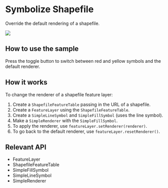 # Symbolize Shapefile

Override the default rendering of a shapefile.
  
![]("SymbolizeShapefile.png)

## How to use the sample

Press the toggle button to switch between red and yellow symbols and the default renderer.

## How it works

To change the renderer of a shapefile feature layer:


  1. Create a `ShapefileFeatureTable` passing in the URL of a shapefile.
  2. Create a `FeatureLayer` using the `ShapefileFeatureTable`.
  3. Create a `SimpleLineSymbol` and `SimpleFillSymbol` (uses the line symbol).
  4. Make a `SimpleRenderer` with the `SimpleFillSymbol`.
  5. To apply the renderer, use `featureLayer.setRenderer(renderer)`. 
  6. To go back to the default renderer, use `featureLayer.resetRenderer()`.


## Relevant API


  * FeatureLayer
  * ShapefileFeatureTable
  * SimpleFillSymbol
  * SimpleLineSymbol
  * SimpleRenderer




